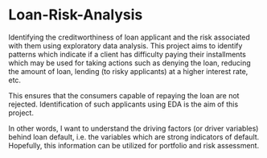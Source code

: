 # Loan-Risk-Analysis
Identifying the creditworthiness of loan applicant and the risk associated with them using exploratory data analysis.
This project aims to identify patterns which indicate if a client has difficulty paying their installments which may be used for taking actions such as denying the loan, reducing the amount of loan, lending (to risky applicants) at a higher interest rate, etc.

This ensures that the consumers capable of repaying the loan are not rejected. Identification of such applicants using EDA is the aim of this project.

In other words, I want to understand the driving factors (or driver variables) behind loan default, i.e. the variables which are strong indicators of default. Hopefully, this information can be utilized for portfolio and risk assessment.
